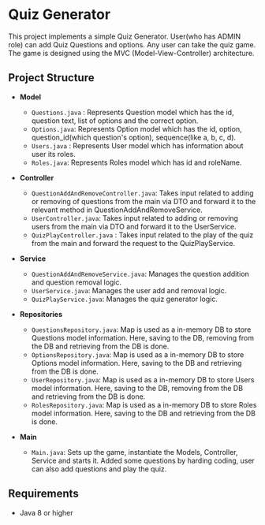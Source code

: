 # Quiz Generator

This project implements a simple Quiz Generator. User(who has ADMIN role) can add Quiz Questions and options. Any user can take the quiz game. The game is designed using the MVC (Model-View-Controller) architecture.

## Project Structure

- **Model**
  - `Questions.java` : Represents Question model which has the id, question text, list of options and the correct option.
  - `Options.java`: Represents Option model which has the id, option, question_id(which question's option), sequence(like a, b, c, d).
  - `Users.java` : Represents User model which has information about user its roles.
  - `Roles.java`: Represents Roles model which has id and roleName.

- **Controller**
    - `QuestionAddAndRemoveController.java`: Takes input related to adding or removing of questions from the main via DTO and forward it to the relevant method in QuestionAddAndRemoveService.
    - `UserController.java`: Takes input related to adding or removing users from the main via DTO and forward it to the UserService.
    - `QuizPlayController.java` : Takes input related to the play of the quiz from the main and forward the request to the QuizPlayService.

- **Service**
    - `QuestionAddAndRemoveService.java`: Manages the question addition and question removal logic.
    - `UserService.java`: Manages the user add and removal logic.
    - `QuizPlayService.java`: Manages the quiz generator logic.

- **Repositories**
    - `QuestionsRepository.java`: Map is used as a in-memory DB to store Questions model information. Here, saving to the DB, removing from the DB and retrieving from the DB is done.
    - `OptionsRepository.java`: Map is used as a in-memory DB to store Options model information. Here, saving to the DB and retrieving from the DB is done.
    - `UserRepository.java`: Map is used as a in-memory DB to store Users model information. Here, saving to the DB, removing from the DB and retrieving from the DB is done.
    - `RolesRepository.java`: Map is used as a in-memory DB to store Roles model information. Here, saving to the DB and retrieving from the DB is done.


- **Main**
    - `Main.java`: Sets up the game, instantiate the Models, Controller, Service and starts it. Added some questions by harding coding, user can also add questions and play the quiz.


## Requirements

- Java 8 or higher